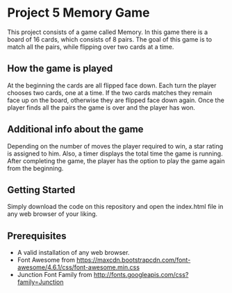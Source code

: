 # Project 5 Memory Game

This project consists of a game called Memory. In this game there is a board of 16 cards, which consists of 8 pairs. The goal of this game is to match all the pairs, while flipping over two cards at a time.

## How the game is played

At the beginning the cards are all flipped face down. Each turn the player chooses two cards, one at a time. If the two cards matches they remain face up on the board, otherwise they are flipped face down again. Once the player finds all the pairs the game is over and the player has won.

## Additional info about the game

Depending on the number of moves the player required to win, a star rating is assigned to him. 
Also, a timer displays the total time the game is running.
After completing the game, the player has the option to play the game again from the beginning.

## Getting Started

Simply download the code on this repository and open the index.html file in any web browser of your liking.

## Prerequisites
* A valid installation of any web browser.
* Font Awesome from https://maxcdn.bootstrapcdn.com/font-awesome/4.6.1/css/font-awesome.min.css 
* Junction Font Family from http://fonts.googleapis.com/css?family=Junction
